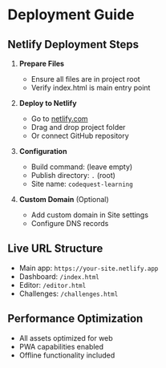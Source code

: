 # Deployment Guide

## Netlify Deployment Steps

1. **Prepare Files**
   - Ensure all files are in project root
   - Verify index.html is main entry point

2. **Deploy to Netlify**
   - Go to [netlify.com](https://netlify.com)
   - Drag and drop project folder
   - Or connect GitHub repository

3. **Configuration**
   - Build command: (leave empty)
   - Publish directory: `.` (root)
   - Site name: `codequest-learning`

4. **Custom Domain** (Optional)
   - Add custom domain in Site settings
   - Configure DNS records

## Live URL Structure
- Main app: `https://your-site.netlify.app`
- Dashboard: `/index.html`
- Editor: `/editor.html`
- Challenges: `/challenges.html`

## Performance Optimization
- All assets optimized for web
- PWA capabilities enabled
- Offline functionality included